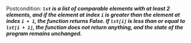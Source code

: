 Postcondition: ***`lst` is a list of comparable elements with at least 2 elements, and if the element at index `i` is greater than the element at index `i + 1`, the function returns False. If `lst[i]` is less than or equal to `lst[i + 1]`, the function does not return anything, and the state of the program remains unchanged.***